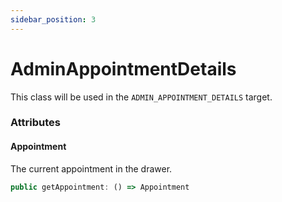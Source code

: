 ```yaml
---
sidebar_position: 3
---
```


# AdminAppointmentDetails

This class will be used in the `ADMIN_APPOINTMENT_DETAILS` target.

### Attributes

#### Appointment
The current appointment in the drawer.

```ts
public getAppointment: () => Appointment
```

